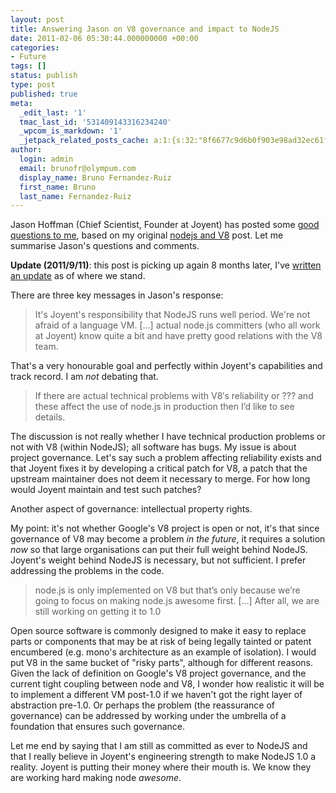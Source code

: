 ```yaml
---
layout: post
title: Answering Jason on V8 governance and impact to NodeJS
date: 2011-02-06 05:30:44.000000000 +00:00
categories:
- Future
tags: []
status: publish
type: post
published: true
meta:
  _edit_last: '1'
  tmac_last_id: '531409143316234240'
  _wpcom_is_markdown: '1'
  _jetpack_related_posts_cache: a:1:{s:32:"8f6677c9d6b0f903e98ad32ec61f8deb";a:2:{s:7:"expires";i:1415454509;s:7:"payload";a:3:{i:0;a:1:{s:2:"id";i:330;}i:1;a:1:{s:2:"id";i:347;}i:2;a:1:{s:2:"id";i:315;}}}}
author:
  login: admin
  email: brunofr@olympum.com
  display_name: Bruno Fernandez-Ruiz
  first_name: Bruno
  last_name: Fernandez-Ruiz
---
```


Jason Hoffman (Chief Scientist, Founder at Joyent) has posted some <a
href="http://joyeur.com/2011/02/05/on-brunos-concern-about-the-current-coupling-of-node-js-and-v8/">good
questions to me</a>, based on my original <a
href="http://www.olympum.com/future/nodejs-to-v8-or-not-to-v8/">nodejs
and V8</a> post. Let me summarise Jason's questions and comments.

<strong>Update (2011/9/11)</strong>: this post is picking up again 8 months later, I've <a href="http://www.olympum.com/architecture/ahead-with-node-js-and-google-v8/">written an update</a> as of where we stand.

There are three key messages in Jason's response:

> It's Joyent's responsibility that NodeJS runs well period. We're not
> afraid of a language VM. [...] actual node.js committers (who all work
> at Joyent) know quite a bit and have pretty good relations with the V8
> team.

<p>That's a very honourable goal and perfectly within Joyent's capabilities and track record. I am <em>not</em> debating that.</p>
<blockquote><p>
  If there are actual technical problems with V8′s reliability or ???
  and these affect the use of node.js in production then I’d like to
  see details.
</p></blockquote>
<p>The discussion is not really whether I have technical production problems or
not with V8 (within NodeJS); all software has bugs. My issue is about project
governance. Let's say such a problem affecting reliability exists and that
Joyent fixes it by developing a critical patch for V8, a patch that the
upstream maintainer does not deem it necessary to merge. For how long would
Joyent maintain and test such patches?</p>
<p>Another aspect of governance: intellectual property rights.</p>
<p>My point: it's not whether Google's V8 project is open or not, it's that since
governance of V8 may become a problem <em>in the future</em>, it requires a solution
<em>now</em> so that large organisations can put their full weight behind NodeJS.
Joyent's weight behind NodeJS is necessary, but not sufficient. I prefer
addressing the problems in the code.</p>
<blockquote><p>
  node.js is only implemented on V8 but that’s only because we’re
  going to focus on making node.js awesome first. [...] After all, we
  are still working on getting it to 1.0
</p></blockquote>
<p>Open source software is commonly designed to make it easy to replace parts or
components that may be at risk of being legally tainted or patent encumbered
(e.g. mono's architecture as an example of isolation). I would put V8 in the
same bucket of "risky parts", although for different reasons. Given the lack
of definition on Google's V8 project governance, and the current tight
coupling between node and V8, I wonder how realistic it will be to implement a
different VM post-1.0 if we haven't got the right layer of abstraction
pre-1.0. Or perhaps the problem (the reassurance of governance) can be
addressed by working under the umbrella of a foundation that ensures such
governance.</p>
<p>Let me end by saying that I am still as committed as ever to NodeJS and that I
really believe in Joyent's engineering strength to make NodeJS 1.0 a reality.
Joyent is putting their money where their mouth is. We know they are working
hard making node <em>awesome</em>.</p>
